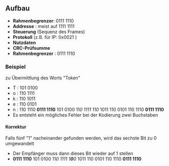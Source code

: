 ## Aufbau
- **Rahmenbegrenzer**: 0111 1110
- **Addresse** : meist auf 1111 1111
- **Steuerung** (Sequenz des Frames)
- **Protokoll** (z.B. für IP: 0x0021 )
- **Nutzdaten**
- **CRC-Prüfsumme**
- **Rahmenbegrenzer**  : 0111 1110

### Beispiel 
zu Übermittlung des Worts "Token"
- T  : 101 0100
- o : 110 1111
- k : 110 1011
- e : 110 0101
- n : 110 1110
**0111 1110**  101 0100 11*0 1111 110* 1011 110 0101 110 1110 **0111 1110**
- Es entsteht ein mögliches Fehler bei der Kodierung zwei Buchstaben 

#### Korrektur 
Falls fünf "1" nacheinander gefunden werden, wird das sechste Bit zu 0 umgewandelt 
- Der Empfänger muss dann dieses Bit wieder auf 1 stellen
- **0111 1110**  101 0100 11*0 1111 1**0**0* 1011 110 0101 110 1110 **0111 1110**